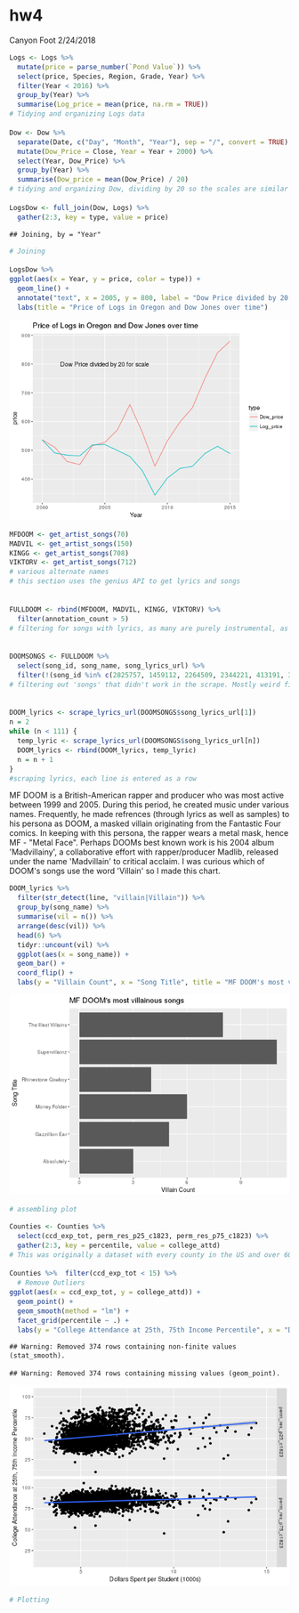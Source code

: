 hw4
================
Canyon Foot
2/24/2018

``` r
Logs <- Logs %>% 
  mutate(price = parse_number(`Pond Value`)) %>%
  select(price, Species, Region, Grade, Year) %>%
  filter(Year < 2016) %>%
  group_by(Year) %>%
  summarise(Log_price = mean(price, na.rm = TRUE))
# Tidying and organizing Logs data

Dow <- Dow %>% 
  separate(Date, c("Day", "Month", "Year"), sep = "/", convert = TRUE) %>% 
  mutate(Dow_Price = Close, Year = Year + 2000) %>%
  select(Year, Dow_Price) %>%
  group_by(Year) %>%
  summarise(Dow_price = mean(Dow_Price) / 20)
# tidying and organizing Dow, dividing by 20 so the scales are similar

LogsDow <- full_join(Dow, Logs) %>% 
  gather(2:3, key = type, value = price)
```

    ## Joining, by = "Year"

``` r
# Joining

LogsDow %>%
ggplot(aes(x = Year, y = price, color = type)) + 
  geom_line() + 
  annotate("text", x = 2005, y = 800, label = "Dow Price divided by 20 for scale" ) + 
  labs(title = "Price of Logs in Oregon and Dow Jones over time")
```

![](HW4_files/figure-markdown_github/unnamed-chunk-1-1.png)

``` r
MFDOOM <- get_artist_songs(70)
MADVIL <- get_artist_songs(150)
KINGG <- get_artist_songs(708)
VIKTORV <- get_artist_songs(712)
# various alternate names
# this section uses the genius API to get lyrics and songs


FULLDOOM <- rbind(MFDOOM, MADVIL, KINGG, VIKTORV) %>%
  filter(annotation_count > 5)
# filtering for songs with lyrics, as many are purely instrumental, as well as excluding songs 


DOOMSONGS <- FULLDOOM %>% 
  select(song_id, song_name, song_lyrics_url) %>%
  filter(!(song_id %in% c(2825757, 1459112, 2264509, 2344221, 413191, 3819, 3822)))
# filtering out 'songs' that didn't work in the scrape. Mostly weird filler stuff rather than actual music


DOOM_lyrics <- scrape_lyrics_url(DOOMSONGS$song_lyrics_url[1])
n = 2
while (n < 111) {
  temp_lyric <- scrape_lyrics_url(DOOMSONGS$song_lyrics_url[n])
  DOOM_lyrics <- rbind(DOOM_lyrics, temp_lyric)
  n = n + 1
}
#scraping lyrics, each line is entered as a row
```

MF DOOM is a British-American rapper and producer who was most active between 1999 and 2005. During this period, he created music under various names. Frequently, he made refrences (through lyrics as well as samples) to his persona as DOOM, a masked villain originating from the Fantastic Four comics. In keeping with this persona, the rapper wears a metal mask, hence MF - "Metal Face". Perhaps DOOMs best known work is his 2004 album 'Madvillainy', a collaborative effort with rapper/producer Madlib, released under the name 'Madvillain' to critical acclaim. I was curious which of DOOM's songs use the word 'Villain' so I made this chart.

``` r
DOOM_lyrics %>% 
  filter(str_detect(line, "villain|Villain")) %>%
  group_by(song_name) %>% 
  summarise(vil = n()) %>% 
  arrange(desc(vil)) %>%
  head(6) %>% 
  tidyr::uncount(vil) %>% 
  ggplot(aes(x = song_name)) + 
  geom_bar() +
  coord_flip() +
  labs(y = "Villain Count", x = "Song Title", title = "MF DOOM's most villainous songs")
```

![](HW4_files/figure-markdown_github/unnamed-chunk-3-1.png)

``` r
# assembling plot
```

``` r
Counties <- Counties %>% 
  select(ccd_exp_tot, perm_res_p25_c1823, perm_res_p75_c1823) %>% 
  gather(2:3, key = percentile, value = college_attd) 
# This was originally a dataset with every county in the US and over 600 columns, here I am selecting the variables for education spending per student and college attendance at the 25th and 75th percentiles. I gathered them to make faceting easier

Counties %>%  filter(ccd_exp_tot < 15) %>%
  # Remove Outliers
ggplot(aes(x = ccd_exp_tot, y = college_attd)) +
  geom_point() + 
  geom_smooth(method = "lm") + 
  facet_grid(percentile ~ .) +
  labs(y = "College Attendance at 25th, 75th Income Percentile", x = "Dollars Spent per Student (1000s)")
```

    ## Warning: Removed 374 rows containing non-finite values (stat_smooth).

    ## Warning: Removed 374 rows containing missing values (geom_point).

![](HW4_files/figure-markdown_github/unnamed-chunk-4-1.png)

``` r
# Plotting
```
